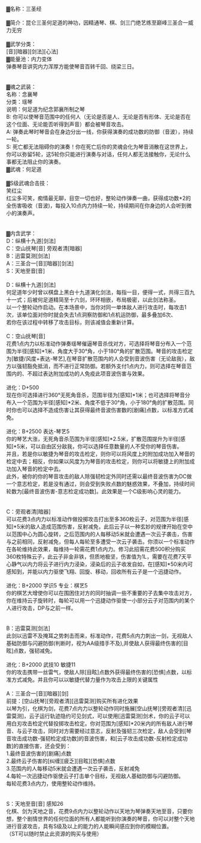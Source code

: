<title>三圣经</title>
<meta name="GENERATOR" content="WinCHM">
<meta http-equiv="Content-Type" content="text/html; charset=gb2312">
<br>▓名称：三圣经 
<br>
<br>▓简介：昆仑三圣何足道的神功，因精通琴、棋、剑三门绝艺练至巅峰三圣合一威力无穷 
<br>
<br>▓武学分类： 
<br>[音][暗器][剑法][心法] 
<br>▓能量池：内力变体 
<br>弹奏琴音讲究内力浑厚方能使琴音百转千回、绕梁三日。 
<br>
<br>
<br>▓魂之武装： 
<br>名称：念襄琴 
<br>分类：瑶琴 
<br>说明：何足道为纪念郭襄所制之琴 
<br>B: 你可以使琴音范围中的任何人（无论是否是人、无论是否有形体、无论是否在这个位面、无论能否听得到声音）都会被琴音攻击。 
<br>A: 弹奏此琴时琴音会在身边分出一线，你获得演奏的成功数的防御（音波），持续一轮。 
<br>S: 死亡都无法阻碍你的演奏！你在死亡后你的灵魂会化为琴音消散在这世界上，你可以弥留5轮，这5轮你只能进行演奏与对话，任何人都无法接触你，无论什么事都无法阻止你的演奏。 
<br>▓武魂：何足道 
<br>
<br>▓S级武魂合击技： 
<br>笑红尘 
<br>红尘多可笑，痴情最无聊，目空一切也好，整轮动作弹奏一曲，获得成功数*2的全伤害吸收（音波)，每投入10点内力持续一轮，持续期间在你身边的人会听到微小的演奏声。 
<br>
<br>
<br>▓内含武学： 
<br>D：纵横十九道[剑法]
<br>C：空山抚琴[音] 旁观者清[暗器] 
<br>B：迅雷莫测[剑法] 
<br>A：三圣合一[音][暗器][剑法] 
<br>S：天地至音[音] 
<br>
<br>D：纵横十九道[剑法]
<br>何足道年少时曾以棋盘上黑白十九道演化剑法，每指一目，便得一式，共得三百九十一式；后被何足道精简至十六剑，环环相嵌，布局极密，以此剑法称圣。
<br>以一个整轮动作启动。在本场景中，当你对同一单体敌人进行攻击时，每攻击1次，该单位面对你时就会失去1点洞察防御和1点机运防御，最多叠加6次、
<br>若你在该过程中转移了攻击目标，则该减值会重新计算。
<br>
<br>C：空山抚琴[音] 
<br>花费1点内力以标准动作弹奏瑶琴催逼琴音杀伐对方，可选择将琴音分布入一个范围为半径[感知]*1米、角度大于30°角，小于180°角的扩散范围。琴音的攻击检定为[敏捷/风度+表达-琴艺],在琴音扩散范围内的人会受到音波伤害（无论敌我），敌方以强韧豁免抵消，而不进行正常防御。若额外支付1点内力，则可选择在琴音范围内的、不超过表达附加成功的人免疫此项音波伤害与效果。 
<br>
<br>进化：D+500 
<br>现在你可选择进行360°无死角音杀，范围半径为[感知]*1米；也可选择将琴音分布入一个范围为半径[感知]*2米、角度不低于30°角，小于180°角的扩散范围。同时你也可以选择不造成伤害让其获得最终音波伤害数的[剧痛]点数，以标准方式减免。
<br>
<br>进化：B+2500 表达-琴艺5 
<br>你的琴艺大涨，无死角音杀范围为半径[感知]*2.5米，扩散范围提升为半径[感知]*5米，可以自由区分敌我，你可以选择任意数量的人不受你的琴音伤害。 
<br>并且，若是你以敏捷为琴音的攻击检定，则你可以将风度上的附加成功加入琴音的检定中去；相反，你如果以风度为为琴音的攻击检定，则你可以将敏捷上的附加成功加入琴音的检定中去。 
<br>此外，被你的你的琴音攻击的敌人除强韧检定外同时还需以最终音波伤害为DC做一个意志检定，若是没有通过，则会受到失败点数的魅惑效果，不叠加，持续时间轮数为[最终音波伤害-意志检定成功数]。此效果是一个C级影响心灵的能力。 
<br>
<br>
<br>C：旁观者清[暗器] 
<br>可以花费3点内力以标准动作做投掷攻击打出至多360枚云子，对范围为半径[感知]*5米的敌人造成范围伤害，反射减免，此后云子以一种玄妙的规律开始在空中以范围中心为圆心旋转，之后范围内的人每移动5米就会遭遇一次云子袭击，伤害与之前相同，反射减免，但每人每轮至多遭受一次云子袭击。你须以一个标准动作在各轮维持此效果，每维持一轮需花费1点内力。修习此招需花费500积分购买360枚特殊云子，此云子非金非铁，但质地极坚，伤害值为1L，需要在花费7天平心静气以内力将云子进行内力浸染，浸染后的云子收发自如，在[感知]*50米内可感知到，并能以内力驱使飞翔、回旋、移动，回收所有云子是一个迅捷动作。 
<br>
<br>进化：B+2000 学识5 专业：棋艺5 
<br>你的棋艺大增使你可以在围困住对方的同时抽调一些不重要的子去集中攻击对方，你在维持云子旋转时，每轮可以用一个迅捷动作驱使一小部分云子对范围内的某个人进行攻击，DP与之前一样。 
<br>
<br>
<br>B：迅雷莫测[剑法] 
<br>此剑以迅雷不及掩耳之势刺击而来，标准动作，花费5点内力刺出一剑，无视敌人基础防御与闪避防御(判断时，视为AA级措手不及),并使敌人获得最终伤害的[目眩]点数，强韧减免。 
<br>
<br>进化：B+2000 武技10 敏捷11 
<br>你的攻击携带一丝雷气，使敌人除[目眩]点数外获得最终伤害的[恐惧]点数，以标准方式减免。并且你可以以敏捷代替力量作为攻击上限的关键属性 
<br>
<br>A：三圣合一[音][暗器][剑] 
<br>前提：[空山抚琴][旁观者清][迅雷莫测]购买所有进化效果 
<br>以琴为引，化棋为剑，花费7点内力以整轮动作同时施展[空山抚琴][旁观者清][迅雷莫测]，云子运行轨迹隐约可见剑式，可以使用[迅雷莫测]剑术，你的云子可以用白刃攻击检定代替投掷攻击检定。你对范围为[感知]*20米内的所有敌人进行琴音、与云子攻击，同时对方需要经过意志，反射及强韧三次检定，敌人会受到[琴音攻击成功数-强韧检定成功数]的音波伤害，和[云子攻击成功数-反射检定成功数]的直接伤害，还会受到： 
<br>1.最终音波伤害的[剧痛]点数 
<br>2.最终云子伤害的[纠缠][疲乏][目眩][恐惧]点数 
<br>3.范围内的人每移动5米就会遭遇一次云子袭击，反射减免 
<br>4.每轮一次迅捷动作驱使云子打击单个目标，无视敌人基础防御与闪避防御。 
<br>每轮花费3点内力，使用整轮动作维持。 
<br>
<br>
<br>S：天地至音[音] 感知26 
<br>化棋、剑为天地之音，花费9点内力以整轮动作以天地为琴弹奏天地至音，只要你想，整个剧情世界的任何位面的所有人都能听到你演奏的琴音，你可以对整个天地进行音波攻击，具有S级及以上的能力的人能瞬间感应到你的模糊位置。 
<br>（ST可以随时禁止此资源的购买与使用）